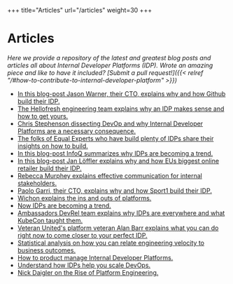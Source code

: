 +++
title="Articles"
url="/articles"
weight=30
+++

# Articles

_Here we provide a repository of the latest and greatest blog posts and articles all about Internal Developer Platforms (IDP). Wrote an amazing piece and like to have it included? [Submit a pull request!]({{< relref "/#how-to-contribute-to-internal-developer-platform" >}})_

- [In this blog-post Jason Warner, their CTO, explains why and how Github build their IDP.](https://humanitec.com/blog/jason-warner-why-github-built-their-own-internal-developer-platform)
- [The Hellofresh engineering team explains why an IDP makes sense and how to get yours.](https://engineering.hellofresh.com/advocating-for-a-product-mindset-within-platform-teams-and-how-we-do-it-at-hellotech-part-1-fc1fbf8ae015)
- [Chris Stephenson dissecting DevOp and why Internal Developer Platforms are a necessary consequence.](https://humanitec.com/blog/the-rise-of-internal-developer-platforms)
- [The folks of Equal Experts who have build plenty of IDPs share their insights on how to build.](https://digital-platform.playbook.ee/)
- [In this blog-post InfoQ summarizes why IDPs are becoming a trend.](https://www.infoq.com/news/2020/11/2020-devops-report/)
- [In this blog-post Jan Löffler explains why and how EUs biggest online retailer build their IDP.](https://humanitec.com/blog/why-zalando-builds-an-own-developer-platform)
- [Rebecca Murphey explains effective communication for internal stakeholders.](https://rmurphey.com/posts/effective-storytelling-internal-platforms/)
- [Paolo Garri, their CTO, explains why and how Sport1 build their IDP.](https://humanitec.com/blog/why-sport1-built-their-internal-developer-platform)
- [Wichon explains the ins and outs of platforms.](https://wichon.com/platform-engineering)
- [Now IDPs are becoming a trend.](https://www.datadoghq.com/blog/kubecon-cloudnativecon-highlights-2020/)
- [Ambassadors DevRel team explains why IDPs are everywhere and what KubeCon taught them.](https://blog.getambassador.io/kubecon-na-2020-key-takeaways-platforms-safety-and-end-users-cb6df12082e6)
- [Veteran United\'s platform veteran Alan Barr explains what you can do right now to come closer to your perfect IDP.](https://www.alanmbarr.com/blog/internal-developer-platform/)
- [Statistical analysis on how you can relate engineering velocity to business outcomes.](https://www.mckinsey.com/industries/technology-media-and-telecommunications/our-insights/developer-velocity-how-software-excellence-fuels-business-performance)
- [How to product manage Internal Developer Platforms.](https://www.thoughtworks.com/radar/techniques/applying-product-management-to-internal-platforms)
- [Understand how IDPs help you scale DevOps.](https://eboxsupport.com/the-3-keys-to-scaling-enterprise-devops-use/)
- [Nick Daigler on the Rise of Platform Engineering.](https://softwareengineeringdaily.com/2020/02/13/setting-the-stage-for-platform-engineering/)